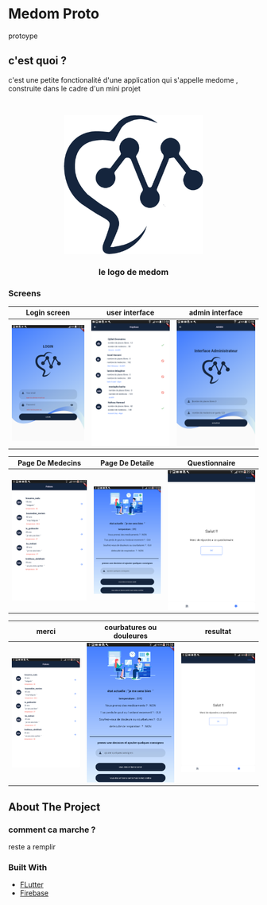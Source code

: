 # Medom Proto

protoype

## c'est quoi ?
c'est une petite fonctionalité d'une application qui s'appelle medome , construite dans le cadre d'un mini projet 

<br />
<p align="center">
  <a href="https://github.com/abdelghanimeliani/hackthebot">
    <img src="assets/images/logo.png" alt="logo" width="280" height="280" >
  </a>

  <h3 align="center">le logo de medom</h3>




### Screens

|Login screen|user interface|admin interface|
|:------------:|:------------:|:-------------:|
![show categoies](assets/images/login.png)|![show products](assets/images/ui.png)|![the product](assets/images/admin.png)|

|Page De Medecins|Page De Detaile|Questionnaire|
|:------------:|:------------:|:-------------:|
![Page De Medecins](assets/images/medui.png)|![Page De Detaile](assets/images/detail_page.png)|![Questionnaire](assets/images/ques.png)|

|merci|courbatures ou douleures|resultat|
|:------------:|:------------:|:-------------:|
![merci](assets/images/medui.png)|![courbatures ou douleure](assets/images/detail_page.png)|![resultat](assets/images/ques.png)|



<!-- ABOUT THE PROJECT -->
## About The Project
### comment ca marche ? 
reste a remplir 

### Built With

* [FLutter](https://flutter.dev/)
* [Firebase](https://firebase.google.com/)









